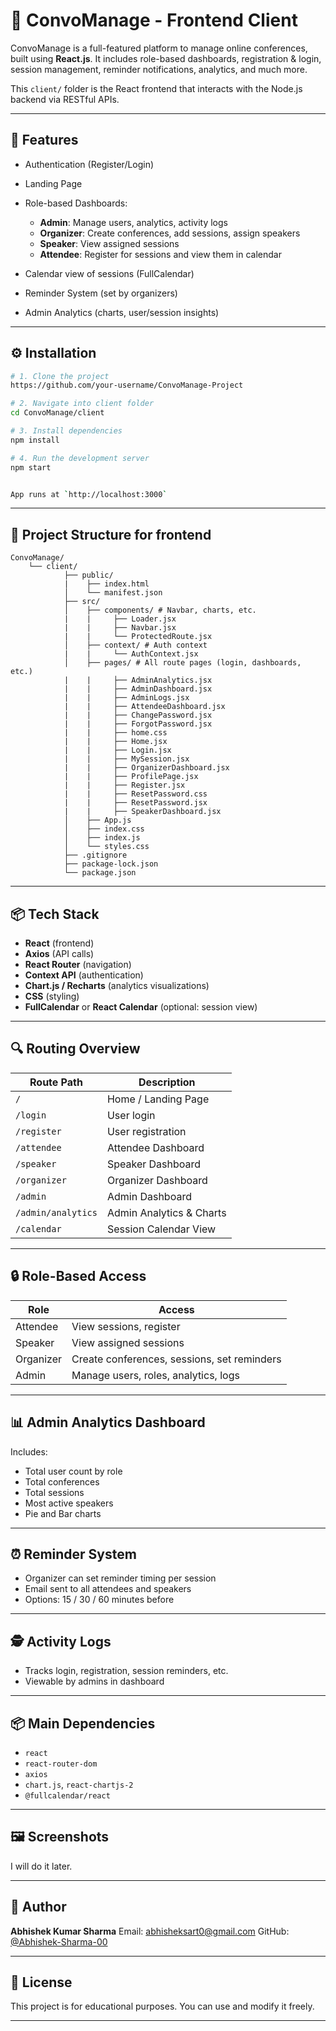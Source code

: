 # 🎨 ConvoManage - Frontend Client

ConvoManage is a full-featured platform to manage online conferences, built using **React.js**. It includes role-based dashboards, registration & login, session management, reminder notifications, analytics, and much more.

This `client/` folder is the React frontend that interacts with the Node.js backend via RESTful APIs.

---

## 🚀 Features

* Authentication (Register/Login)
* Landing Page
* Role-based Dashboards:

  * **Admin**: Manage users, analytics, activity logs
  * **Organizer**: Create conferences, add sessions, assign speakers
  * **Speaker**: View assigned sessions
  * **Attendee**: Register for sessions and view them in calendar
* Calendar view of sessions (FullCalendar)
* Reminder System (set by organizers)
* Admin Analytics (charts, user/session insights)

---
## ⚙️ Installation

```bash
# 1. Clone the project
https://github.com/your-username/ConvoManage-Project

# 2. Navigate into client folder
cd ConvoManage/client

# 3. Install dependencies
npm install

# 4. Run the development server
npm start


App runs at `http://localhost:3000`
```

---

## 📁 Project Structure for frontend

```
ConvoManage/
    └── client/
            ├── public/
            |    ├── index.html
            │    └── manifest.json
            ├── src/
            │    ├── components/ # Navbar, charts, etc.
            |    |     ├── Loader.jsx
            |    |     ├── Navbar.jsx
            |    |     └── ProtectedRoute.jsx
            │    ├── context/ # Auth context
            |    |     └── AuthContext.jsx
            │    ├── pages/ # All route pages (login, dashboards, etc.)
            |    |     ├── AdminAnalytics.jsx
            |    |     ├── AdminDashboard.jsx
            |    |     ├── AdminLogs.jsx
            |    |     ├── AttendeeDashboard.jsx
            |    |     ├── ChangePassword.jsx
            |    |     ├── ForgotPassword.jsx
            |    |     ├── home.css
            |    |     ├── Home.jsx
            |    |     ├── Login.jsx
            |    |     ├── MySession.jsx
            |    |     ├── OrganizerDashboard.jsx
            |    |     ├── ProfilePage.jsx
            |    |     ├── Register.jsx
            |    |     ├── ResetPassword.css
            |    |     ├── ResetPassword.jsx
            |    |     ├── SpeakerDashboard.jsx
            │    ├── App.js
            │    ├── index.css
            │    ├── index.js
            │    └── styles.css
            ├── .gitignore
            ├── package-lock.json
            └── package.json

```


---

## 📦 Tech Stack

- **React** (frontend)
- **Axios** (API calls)
- **React Router** (navigation)
- **Context API** (authentication)
- **Chart.js / Recharts** (analytics visualizations)
- **CSS** (styling)
- **FullCalendar** or **React Calendar** (optional: session view)

---

## 🔍 Routing Overview

| Route Path         | Description              |
| ------------------ | ------------------------ |
| `/`                | Home / Landing Page      |
| `/login`           | User login               |
| `/register`        | User registration        |
| `/attendee`        | Attendee Dashboard       |
| `/speaker`         | Speaker Dashboard        |
| `/organizer`       | Organizer Dashboard      |
| `/admin`           | Admin Dashboard          |
| `/admin/analytics` | Admin Analytics & Charts |
| `/calendar`        | Session Calendar View    |

---

## 🔒 Role-Based Access

| Role      | Access                                      |
| --------- | ------------------------------------------- |
| Attendee  | View sessions, register                     |
| Speaker   | View assigned sessions                      |
| Organizer | Create conferences, sessions, set reminders |
| Admin     | Manage users, roles, analytics, logs        |

---

## 📊 Admin Analytics Dashboard

Includes:

* Total user count by role
* Total conferences
* Total sessions
* Most active speakers
* Pie and Bar charts

---

## ⏰ Reminder System

* Organizer can set reminder timing per session
* Email sent to all attendees and speakers
* Options: 15 / 30 / 60 minutes before

---

## 🕵️ Activity Logs

* Tracks login, registration, session reminders, etc.
* Viewable by admins in dashboard

---

## 📦 Main Dependencies

* `react`
* `react-router-dom`
* `axios`
* `chart.js`, `react-chartjs-2`
* `@fullcalendar/react`

---

## 🖼️ Screenshots

I will do it later.

---

## 👤 Author

**Abhishek Kumar Sharma**
Email: [abhisheksart0@gmail.com](mailto:abhisheksart0@gmail.com)
GitHub: [@Abhishek-Sharma-00](https://github.com/Abhishek-Sharma-00)

---

## 🔐 License

This project is for educational purposes. You can use and modify it freely.

---
